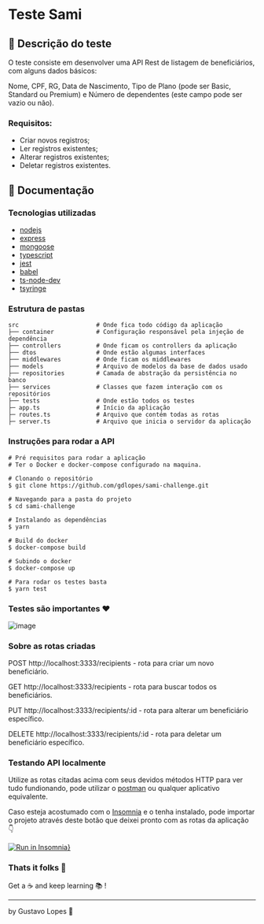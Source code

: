 # Teste Sami

## :rocket: Descrição do teste

O teste consiste em desenvolver uma API Rest de listagem de beneficiários,
com alguns dados básicos:

Nome, CPF, RG, Data de Nascimento, Tipo de Plano (pode ser Basic, Standard
ou Premium) e Número de dependentes (este campo pode ser vazio ou não).

### Requisitos:
- Criar novos registros;
- Ler registros existentes;
- Alterar registros existentes;
- Deletar registros existentes.

## :scroll: Documentação

### Tecnologias utilizadas

- [nodejs](https://nodejs.org/en/)
- [express](https://expressjs.com/pt-br/)
- [mongoose](https://mongoosejs.com/) 
- [typescript](https://www.typescriptlang.org/) 
- [jest](https://jestjs.io/) 
- [babel](https://babeljs.io/) 
- [ts-node-dev](https://www.npmjs.com/package/ts-node-dev)
- [tsyringe](https://github.com/microsoft/tsyringe)


### Estrutura de pastas

``` 
src                      # Onde fica todo código da aplicação
├── container            # Configuração responsável pela injeção de dependência
├── controllers          # Onde ficam os controllers da aplicação
├── dtos                 # Onde estão algumas interfaces
├── middlewares          # Onde ficam os middlewares
├── models               # Arquivo de modelos da base de dados usado
├── repositories         # Camada de abstração da persistência no banco
├── services             # Classes que fazem interação com os repositórios
├── tests                # Onde estão todos os testes
├─ app.ts                # Início da aplicação
├─ routes.ts             # Arquivo que contém todas as rotas
├─ server.ts             # Arquivo que inicia o servidor da aplicação
```

### Instruções para rodar a API

```
# Pré requisitos para rodar a aplicação
# Ter o Docker e docker-compose configurado na maquina.

# Clonando o repositório
$ git clone https://github.com/gdlopes/sami-challenge.git

# Navegando para a pasta do projeto
$ cd sami-challenge

# Instalando as dependências
$ yarn

# Build do docker
$ docker-compose build

# Subindo o docker
$ docker-compose up

# Para rodar os testes basta
$ yarn test
```

### Testes são importantes :heart:
![image](https://user-images.githubusercontent.com/39420270/104984807-3b7bf500-59ee-11eb-8d69-95b0cfe595b4.png)


### Sobre as rotas criadas

POST http://localhost:3333/recipients - rota para criar um novo beneficiário.

GET http://localhost:3333/recipients - rota para buscar todos os beneficiários.

PUT http://localhost:3333/recipients/:id - rota para alterar um beneficiário específico.

DELETE http://localhost:3333/recipients/:id - rota para deletar um beneficiário específico.

### Testando API localmente

Utilize as rotas citadas acima com seus devidos métodos HTTP para ver tudo fundionando, pode utilizar o [postman](https://www.postman.com/) ou qualquer aplicativo equivalente.

Caso esteja acostumado com o [Insomnia](https://insomnia.rest/) e o tenha instalado, pode importar o projeto através deste botão que deixei pronto com as rotas da aplicação :point_down:

[![Run in Insomnia}](https://insomnia.rest/images/run.svg)](https://insomnia.rest/run/?label=sami-challenge&uri=https%3A%2F%2Fgithub.com%2Fgdlopes%2Fsami-challenge%2Fblob%2Fmain%2FInsomnia_2021-01-19.json)


### Thats it folks :clap:
Get a :coffee: and keep learning :books: ! 

---

by Gustavo Lopes :tada:
